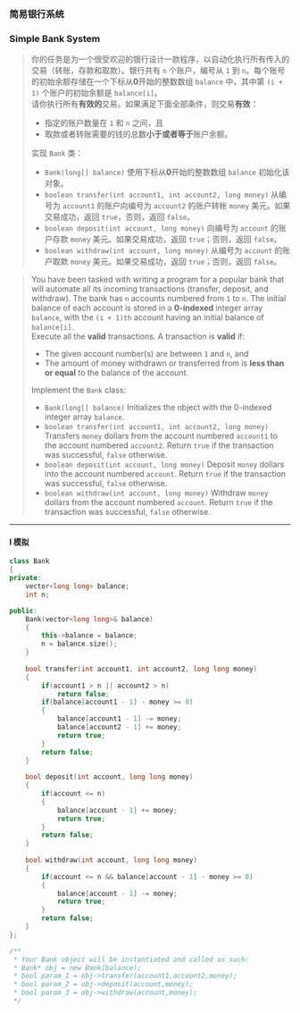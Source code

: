 ### 简易银行系统
### Simple Bank System

> 你的任务是为一个很受欢迎的银行设计一款程序，以自动化执行所有传入的交易（转账，存款和取款）。银行共有 `n` 个账户，编号从 `1` 到 `n`。每个账号的初始余额存储在一个下标从**0**开始的整数数组 `balance` 中，其中第 `(i + 1)` 个账户的初始余额是 `balance[i]`。  
> 请你执行所有**有效的**交易。如果满足下面全部条件，则交易**有效**：  
> - 指定的账户数量在 `1` 和 `n` 之间，且  
> - 取款或者转账需要的钱的总数**小于或者等于**账户余额。  
> 
> 实现 `Bank` 类：  
> - `Bank(long[] balance)` 使用下标从**0**开始的整数数组 `balance` 初始化该对象。  
> - `boolean transfer(int account1, int account2, long money)` 从编号为 `account1` 的账户向编号为 `account2` 的账户转帐 `money` 美元。如果交易成功，返回 `true`，否则，返回 `false`。  
> - `boolean deposit(int account, long money)` 向编号为 `account` 的账户存款 `money` 美元。如果交易成功，返回 `true`；否则，返回 `false`。  
> - `boolean withdraw(int account, long money)` 从编号为 `account` 的账户取款 `money` 美元。如果交易成功，返回 `true`；否则，返回 `false`。  

> You have been tasked with writing a program for a popular bank that will automate all its incoming transactions (transfer, deposit, and withdraw). The bank has `n` accounts numbered from `1` to `n`. The initial balance of each account is stored in a **0-indexed** integer array `balance`, with the `(i + 1)th` account having an initial balance of `balance[i]`.  
> Execute all the **valid** transactions. A transaction is **valid** if:  
> - The given account number(s) are between `1` and `n`, and  
> - The amount of money withdrawn or transferred from is **less than or equal** to the balance of the account.  
> 
> Implement the `Bank` class:  
> - `Bank(long[] balance)` Initializes the object with the 0-indexed integer array `balance`.  
> - `boolean transfer(int account1, int account2, long money)` Transfers `money` dollars from the account numbered `account1` to the account numbered `account2`. Return `true` if the transaction was successful, `false` otherwise.  
> - `boolean deposit(int account, long money)` Deposit `money` dollars into the account numbered `account`. Return `true` if the transaction was successful, `false` otherwise.  
> - `boolean withdraw(int account, long money)` Withdraw `money` dollars from the account numbered `account`. Return `true` if the transaction was successful, `false` otherwise.  

----------

#### I 模拟

```cpp
class Bank 
{
private:
    vector<long long> balance;
    int n;

public:
    Bank(vector<long long>& balance) 
    {
        this->balance = balance;
        n = balance.size();
    }
    
    bool transfer(int account1, int account2, long long money) 
    {
        if(account1 > n || account2 > n)
            return false;
        if(balance[account1 - 1] - money >= 0)
        {
            balance[account1 - 1] -= money;
            balance[account2 - 1] += money;
            return true;
        }
        return false;
    }
    
    bool deposit(int account, long long money) 
    {
        if(account <= n)
        {
            balance[account - 1] += money;
            return true;
        }
        return false;
    }
    
    bool withdraw(int account, long long money) 
    {
        if(account <= n && balance[account - 1] - money >= 0)
        {
            balance[account - 1] -= money;
            return true;
        }
        return false;
    }
};

/**
 * Your Bank object will be instantiated and called as such:
 * Bank* obj = new Bank(balance);
 * bool param_1 = obj->transfer(account1,account2,money);
 * bool param_2 = obj->deposit(account,money);
 * bool param_3 = obj->withdraw(account,money);
 */
```
